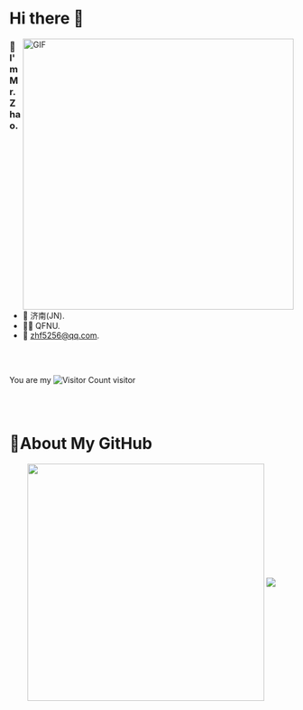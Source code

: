 
# Hi there 👋
<img align="right" top='60' alt="GIF" src="https://zhf-picture.oss-cn-qingdao.aliyuncs.com/my-img/GitHubgif.gif" width="480"/>


### 🙋I'm Mr.Zhao.

<br/>

- 📍  济南(JN).
- 👨‍🎓  QFNU.
- 📧  [zhf5256@qq.com](mailto:zhf5256@qq.com).
<br/>
<br/>

You are my ![Visitor Count](https://profile-counter.glitch.me/HappierPuppy/count.svg) visitor

<br/>
<br/>


# 🚀About My GitHub
<div align="center">
    <img align="center" width="420" src="https://github-readme-stats.vercel.app/api?username=HappierPuppy&show_icons=true&theme=tokyonight&line_height=23" />
    <img align="center" src="https://github-readme-stats.vercel.app/api/top-langs/?username=HappierPuppy&&layout=compact&theme=tokyonight&card_width=420" />
</div>
